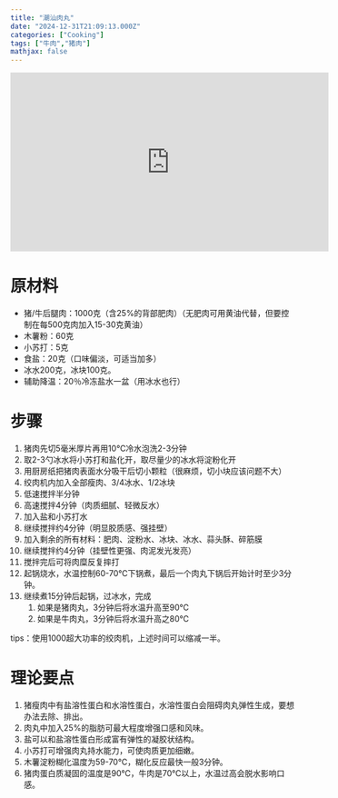 ```yaml
---
title: "潮汕肉丸"
date: "2024-12-31T21:09:13.000Z"
categories: ["Cooking"]
tags: ["牛肉","猪肉"]
mathjax: false
---
```


<iframe width="560" height="315" src="https://www.youtube.com/embed/Wy5WKlQCLoc?si=IkUCya1jryDAACmY" title="YouTube video player" frameborder="0" allow="accelerometer; autoplay; clipboard-write; encrypted-media; gyroscope; picture-in-picture; web-share" referrerpolicy="strict-origin-when-cross-origin" allowfullscreen></iframe>

# 原材料

- 猪/牛后腿肉：1000克（含25%的背部肥肉）（无肥肉可用黄油代替，但要控制在每500克肉加入15-30克黄油）
- 木薯粉：60克
- 小苏打：5克
- 食盐：20克（口味偏淡，可适当加多）
- 冰水200克，冰块100克。
- 辅助降温：20％冷冻盐水一盆（用冰水也行）

# 步骤

1. 猪肉先切5毫米厚片再用10℃冷水泡洗2-3分钟
1. 取2-3勺冰水将小苏打和盐化开，取尽量少的冰水将淀粉化开
1. 用厨房纸把猪肉表面水分吸干后切小颗粒（很麻烦，切小块应该问题不大）
1. 绞肉机内加入全部瘦肉、3/4冰水、1/2冰块
1. 低速搅拌半分钟
1. 高速搅拌4分钟（肉质细腻、轻微反水）
1. 加入盐和小苏打水
1. 继续搅拌约4分钟（明显胶质感、强挂壁）
1. 加入剩余的所有材料：肥肉、淀粉水、冰块、冰水、蒜头酥、碎筋膜
1. 继续搅拌约4分钟（挂壁性更强、肉泥发光发亮）
1. 搅拌完后可将肉糜反复摔打
1. 起锅烧水，水温控制60-70℃下锅煮，最后一个肉丸下锅后开始计时至少3分钟。
1. 继续煮15分钟后起锅，过冰水，完成
   1. 如果是猪肉丸，3分钟后将水温升高至90℃
   1. 如果是牛肉丸，3分钟后将水温升高之80℃

tips：使用1000超大功率的绞肉机，上述时间可以缩减一半。

# 理论要点

1. 猪瘦肉中有盐溶性蛋白和水溶性蛋白，水溶性蛋白会阻碍肉丸弹性生成，要想办法去除、排出。
1. 肉丸中加入25%的脂肪可最大程度增强口感和风味。
1. 盐可以和盐溶性蛋白形成富有弹性的凝胶状结构。
1. 小苏打可增强肉丸持水能力，可使肉质更加细嫩。
1. 木薯淀粉糊化温度为59-70℃，糊化反应最快一般3分钟。
1. 猪肉蛋白质凝固的温度是90℃，牛肉是70℃以上，水温过高会脱水影响口感。





